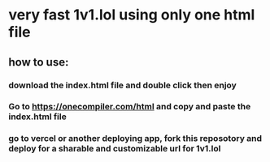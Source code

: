 # very fast 1v1.lol using only one html file 


## how to use:
### download the index.html file and double click then enjoy
### Go to https://onecompiler.com/html and copy and paste the index.html file
### go to vercel or another deploying app, fork this reposotory and deploy for a sharable and customizable url for 1v1.lol
